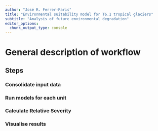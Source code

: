 ```yaml
---
author: "José R. Ferrer-Paris"
title: "Environmental suitability model for T6.1 tropical glaciers"
subtitle: "Analysis of future environmental degradation"
editor_options:
  chunk_output_type: console
---
```


# General description of workflow

## Steps

### Consolidate input data



### Run models for each unit

### Calculate Relative Severity

### Visualise results

